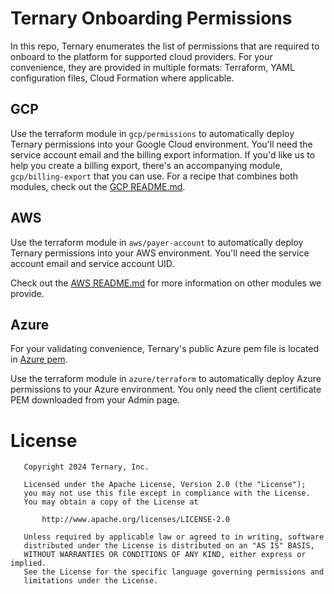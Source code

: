 # Ternary Onboarding Permissions

In this repo, Ternary enumerates the list of permissions that are required to onboard to the platform for supported cloud providers. For your convenience, they are provided in multiple formats: Terraform, YAML configuration files, Cloud Formation where applicable.

## GCP

Use the terraform module in `gcp/permissions` to automatically deploy Ternary
permissions into your Google Cloud environment. You'll need the service account
email and the billing export information. If you'd like us to help you create a
billing export, there's an accompanying module, `gcp/billing-export` that you
can use. For a recipe that combines both modules, check out the [GCP README.md](./gcp/README.md).

## AWS

Use the terraform module in `aws/payer-account` to automatically deploy Ternary
permissions into your AWS environment. You'll need the service account email
and service account UID.

Check out the [AWS README.md](./aws/README.md) for more information on other
modules we provide.

## Azure

For your validating convenience, Ternary's public Azure pem file is located in
[Azure pem](./azure/ca.pem).

Use the terraform module in `azure/terraform` to automatically deploy Azure
permissions to your Azure environment. You only need the client certificate PEM
downloaded from your Admin page.

# License

       Copyright 2024 Ternary, Inc.

       Licensed under the Apache License, Version 2.0 (the "License");
       you may not use this file except in compliance with the License.
       You may obtain a copy of the License at

           http://www.apache.org/licenses/LICENSE-2.0

       Unless required by applicable law or agreed to in writing, software
       distributed under the License is distributed on an "AS IS" BASIS,
       WITHOUT WARRANTIES OR CONDITIONS OF ANY KIND, either express or implied.
       See the License for the specific language governing permissions and
       limitations under the License.
